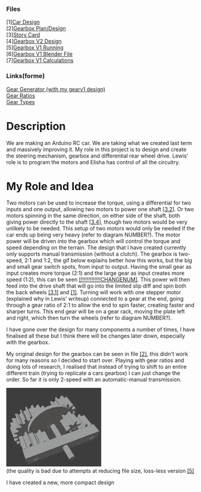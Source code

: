 ### Files
[1][Car Design](cardesign.jpeg)<br>
[2][Gearbox Plan/Design](grearboxplan_design.jpeg)<br>
[3][Story Card](storycard_components.jpeg)<br>
[4][Gearbox V2 Design](gearboxv2%20compact_design.jpeg)<br>
[5][Gearbox V1 Running](gearboxv1%20angleview_complete.mkv)<br>
[6][Gearbox V1 Blender File](gearboxv1.blend)<br>
[7][Gearbox V1 Calculations](gearboxv1%20calculations.txt)

### Links(forme)
[Gear Generator (with my gearv1 design)](https://shorturl.at/dGQU8)<br><!--https://geargenerator.com/#200,200,100,6,0,0,341.40000000000146,4,1,12,3,4,20,0,0,0,0,0,0,1,6,1.5,4,20,0,0,0,0,0,0,0,24,6,4,20,-35,0,0,0,0,2,1,6,1.5,4,20,-35,0,0,0,0,0,1,3,-35-->
[Gear Ratios](https://woodgears.ca/gear/ratio.html)<br>
[Gear Types](https://khkgears.net/new/gear_knowledge/the-first-step-of-mechanism-design-using-gears/know-about-gear-types-and-relations-between-the-two-shafts.html)


# Description
We are making an Arduino RC car. We are taking what we created last term and massively improving it. My role in this project is to design and create the steering mechanism, gearbox and differential rear wheel drive. Lewis' role is to program the motors and Elisha has control of all the circuitry.

# My Role and Idea
Two motors can be used to increase the torque, using a differential for two inputs and one output, allowing two motors to power one shaft [[3.2](storycard_components.jpeg)]. Or two motors spinning in the same direction, on either side of the shaft, both giving power directly to the shaft [[3.4](storycard_components.jpeg)], though two motors would be very unlikely to be needed. This setup of two motors would only be needed if the car ends up being very heavy (refer to diagram NUMBER?). The motor power will be driven into the gearbox which will control the torque and speed depending on the terrain. The design that I have created currently only supports manual transmission (without a clutch). The gearbox is two-speed, 2:1 and 1:2, the gif below explains better how this works, but the big and small gear switch spots, from input to output. Having the small gear as input creates more torque (2:1) and the large gear as input creates more speed (1:2), this can be seen [[!!!!!!!!!!!!!CHANGENUM]](https://shorturl.at/dGQU8). This power will then feed into the drive shaft that will go into the limited slip diff and spin both the back wheels [[3.1]](storycard_components.jpeg) and [[1]](cardesign.jpeg). Turning will work with one stepper motor (explained why in Lewis' writeup) connected to a gear at the end, going through a gear ratio of 2:1 to allow the end to spin faster, creating faster and sharper turns. This end gear will be on a gear rack, moving the plate left and right, which then turn the wheels (refer to diagram NUMBER?).

I have gone over the design for many components a number of times, I have finalised all these but I think there will be changes later down, especially with the gearbox.

My original design for the gearbox can be seen in file [[2]](grearboxplan_design.jpeg), this didn't work for many reasons so I decided to start over. Playing with gear ratios and doing lots of research, I realised that instead of trying to shift to an entire different train (trying to replicate a cars gearbox) I can just change the order. So far it is only 2-speed with an automatic-manual transmission. 

![gearboxv1 angleview_complete_compressed.gif](https://github.com/vakkD/robocarfinal/blob/main/gearboxv1%20angleview_complete_compressed.gif)
<br>(the quality is bad due to attempts at reducing file size, loss-less version [[5]](https://github.com/vakkD/robocarfinal/blob/main/gearboxv1%20angleview_complete.mkv)

I have created a new, more compact design
